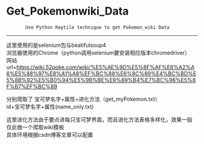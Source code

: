 # Get_Pokemonwiki_Data
           Use Python Reptile technique to get Pokemon_wiki Data      
-----------------------------------------------------------------------
这里使用的是selenium包与beatifulsoup4       
浏览器使用的Chrome（python调用selenium要安装相应版本chromedriver）      
网站   url=https://wiki.52poke.com/wiki/%E5%AE%9D%E5%8F%AF%E6%A2%A6%E5%88%97%E8%A1%A8%EF%BC%88%E6%8C%89%E4%BC%BD%E5%8B%92%E5%B0%94%E5%9B%BE%E9%89%B4%E7%BC%96%E5%8F%B7%EF%BC%89
        
分别爬取了
    宝可梦名字+属性+进化方法（get_myPokemon.txt）         
    id+宝可梦名字+属性(name_only.txt)                 
          
这里进化方法由于要点进每只宝可梦界面，而且进化方法表格多样化，效果一般                 
仅此做一个爬取wiki模板           
具体环境根据csdn博客文章可以配置            
